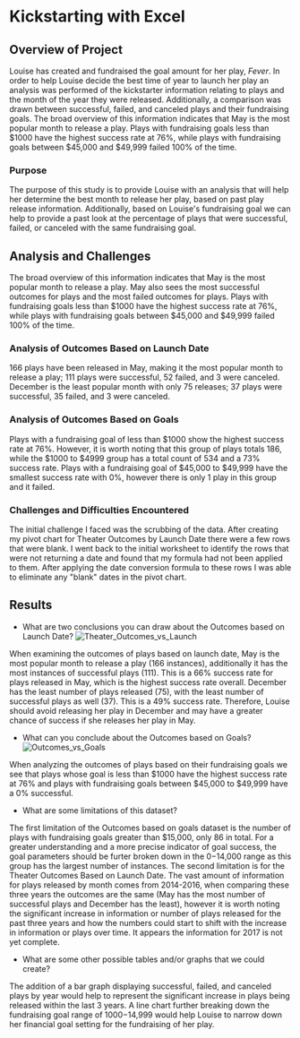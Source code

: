 # Kickstarting with Excel

## Overview of Project
Louise has created and fundraised the goal amount for her play, *Fever*.  In order to help Louise decide the best time of year to launch her play an analysis was performed of the kickstarter information relating to plays and the month of the year they were released.  Additionally, a comparison was drawn between successful, failed, and canceled plays and their fundraising goals.  The broad overview of this information indicates that May is the most popular month to release a play. Plays with fundraising goals less than $1000 have the highest success rate at 76%, while plays with fundraising goals between $45,000 and $49,999 failed 100% of the time.
### Purpose
The purpose of this study is to provide Louise with an analysis that will help her determine the best month to release her play, based on past play release information.  Additionally, based on Louise's fundraising goal we can help to provide a past look at the percentage of plays that were successful, failed, or canceled with the same fundraising goal.
## Analysis and Challenges
The broad overview of this information indicates that May is the most popular month to release a play. May also sees the most successful outcomes for plays and the most failed outcomes for plays. Plays with fundraising goals less than $1000 have the highest success rate at 76%, while plays with fundraising goals between $45,000 and $49,999 failed 100% of the time.
### Analysis of Outcomes Based on Launch Date
166 plays have been released in May, making it the most popular month to release a play; 111 plays were successful, 52 failed, and 3 were canceled.  December is the least popular month with only 75 releases; 37 plays were successful, 35 failed, and 3 were canceled.  
### Analysis of Outcomes Based on Goals
Plays with a fundraising goal of less than $1000 show the highest success rate at 76%. However, it is worth noting that this group of plays totals 186, while the $1000 to $4999 group has a total count of 534 and a 73% success rate.  Plays with a fundraising goal of $45,000 to $49,999 have the smallest success rate with 0%, however there is only 1 play in this group and it failed.
### Challenges and Difficulties Encountered
The initial challenge I faced was the scrubbing of the data.  After creating my pivot chart for Theater Outcomes by Launch Date there were a few rows that were blank.  I went back to the initial worksheet to identify the rows that were not returning a date and found that my formula had not been applied to them.  After applying the date conversion formula to these rows I was able to eliminate any "blank" dates in the pivot chart.
## Results
- What are two conclusions you can draw about the Outcomes based on Launch Date?
![Theater_Outcomes_vs_Launch](https://user-images.githubusercontent.com/91269696/147510764-6265da41-3a9f-44aa-aa58-59f38b6b0d59.png)

When examining the outcomes of plays based on launch date, May is the most popular month to release a play (166 instances), additionally it has the most instances of successful plays (111).  This is a 66% success rate for plays released in May, which is the highest success rate overall.  December has the least number of plays released (75), with the least number of successful plays as well (37). This is a 49% success rate.  Therefore, Louise should avoid releasing her play in December and may have a greater chance of success if she releases her play in May.
- What can you conclude about the Outcomes based on Goals?
![Outcomes_vs_Goals](https://user-images.githubusercontent.com/91269696/147510799-3a1a3e05-09d2-460e-9157-bde2c94ef29a.png)

When analyzing the outcomes of plays based on their fundraising goals we see that plays whose goal is less than $1000 have the highest success rate at 76% and plays with fundraising goals between $45,000 to $49,999 have a 0% successful.
- What are some limitations of this dataset?

The first limitation of the Outcomes based on goals dataset is the number of plays with fundraising goals greater than $15,000, only 86 in total.  For a greater understanding and a more precise indicator of goal success, the goal parameters should be furter broken down in the $0-$14,000 range as this group has the largest number of instances.
The second limitation is for the Theater Outcomes Based on Launch Date.  The vast amount of information for plays released by month comes from 2014-2016, when comparing these three years the outcomes are the same (May has the most number of successful plays and December has the least), however it is worth noting the significant increase in information or number of plays released for the past three years and how the numbers could start to shift with the increase in information or plays over time. It appears the information for 2017 is not yet complete.
- What are some other possible tables and/or graphs that we could create?

The addition of a bar graph displaying successful, failed, and canceled plays by year would help to represent the significant increase in plays being released within the last 3 years.  A line chart further breaking down the fundraising goal range of $1000-$14,999 would help Louise to narrow down her financial goal setting for the fundraising of her play.
